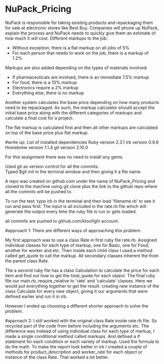 # NuPack_Pricing
NuPack is responsible for taking existing products and repackaging them for sale at electronic stores like Best Buy. Companies will phone up NuPack, explain the process and NuPack needs to quickly give them an estimate of how much it will cost. Different markups to the job:

* Without exception, there is a flat markup on all jobs of 5%
* For each person that needs to work on the job, there is a markup of 1.2%

Markups are also added depending on the types of materials involved:

* If pharmaceuticals are involved, there is an immediate 7.5% markup
* For food, there is a 13% markup
* Electronics require a 2% markup
* Everything else, there is no markup

Another system calculates the base price depending on how many products need to be repackaged. As such, the markup calculator should accept the initial base price along with the different categories of markups and calculate a final cost for a project.

The flat markup is calculated first and then all other markups are calculated on top of the base price plus flat markup.


#write up:
List of installed dependencies
Ruby version 2.3.1
irb version 0.9.6
Homebrew version 1.1.4
git version 2.10.0

For this assignment there was no need to install any gems.

Used git as version control for all the commits.  
Typed $git init in the terminal window and then giving it a file name.

A repo was created on github.com under the name of NuPack_Pricing and cloned to the machine using git clone plus the link to the github repo where all the commits will be pushed to.

To run the test:
type irb in the terminal and then load 'filename.rb' to see it run and pass first. The input is all included in the rate.rb file which will generate the output every time the ruby file is run or gets loaded.

all commits are pushed to github.com/ktoufighi account.


#approach 1:
There are different ways of approaching this problem.

My first approach was to use a class Rate in first ruby file rate.rb. Assigned individual classes for each type of markup, one for Basic, one for Food, another for worker and etc. Then inside each child class I used a method called get_quote to call the markup. All secondary classes inherent the from the parent class Rate.

The a second ruby file has a class Calculation to calculate the price for each item and find out how to get the total_quote for each object. The final ruby file our main.rb, require_relative to 'rate' and 'calculate' classes. Here we would put everything together to get the result. creating new instance of the class Calculate for every new object, giving it our arguments that were defined earlier and run it in irb.

However I ended up choosing a different shorter approach to solve the problem.

#approach 2:
I still worked with the original class Rate inside rate.rb file. So recycled part of the code from before including the arguments etc.
The difference was instead of using individual class for each type of markup, I made a single conditional method called markups. And defined a if statement for each condition or each variety of markup. Used the formula to do the math. To make the report look better in irb I created a couple of methods for product_description and worker_rate for each object or instance of the class Rate. That worked a lot better.
